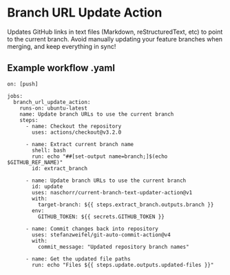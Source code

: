 # Branch URL Update Action 
Updates GitHub links in text files (Markdown, reStructuredText, etc) to point to the current branch. Avoid manually updating your feature branches when merging, and keep everything in sync!

## Example workflow .yaml
```
on: [push]

jobs:
  branch_url_update_action:
    runs-on: ubuntu-latest
    name: Update branch URLs to use the current branch
    steps:
      - name: Checkout the repository
        uses: actions/checkout@v3.2.0

      - name: Extract current branch name
        shell: bash
        run: echo "##[set-output name=branch;]$(echo $GITHUB_REF_NAME)"
        id: extract_branch

      - name: Update branch URLs to use the current branch
        id: update
        uses: naschorr/current-branch-text-updater-action@v1
        with:
          target-branch: ${{ steps.extract_branch.outputs.branch }}
        env:
          GITHUB_TOKEN: ${{ secrets.GITHUB_TOKEN }}

      - name: Commit changes back into repository
        uses: stefanzweifel/git-auto-commit-action@v4
        with:
          commit_message: "Updated repository branch names"

      - name: Get the updated file paths
        run: echo "Files ${{ steps.update.outputs.updated-files }}"
```

